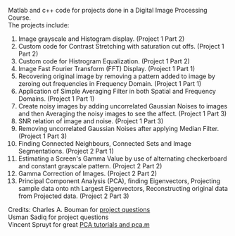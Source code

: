 Matlab and c++ code for projects done in a Digital Image Processing Course.  
The projects include:      
1) Image grayscale and Histogram display. (Project 1 Part 2)  
2) Custom code for Contrast Stretching with saturation cut offs. (Project 1 Part 2)  
3) Custom code for Histrogram Equalization. (Project 1 Part 2)  
4) Image Fast Fourier Transform (FFT) Display. (Project 1 Part 1)  
5) Recovering original image by removing a pattern added to image by zeroing out frequencies in Frequency Domain. (Project 1 Part 1)  
6) Application of Simple Averaging Filter in both Spatial and Frequency Domains. (Project 1 Part 1)  
7) Create noisy images by adding uncorrelated Gaussian Noises to images and then Averaging the noisy images to see the affect. (Project 1 Part 3)  
8) SNR relation of image and noise. (Project 1 Part 3)  
9) Removing uncorrelated Gaussian Noises after applying Median Filter. (Project 1 Part 3)  
10) Finding Connected Neighbours, Connected Sets and Image Segmentations. (Project 2 Part 1)  
11) Estimating a Screen's Gamma Value by use of alternating checkerboard and constant grayscale pattern. (Project 2 Part 2)  
12) Gamma Correction of Images.  (Project 2 Part 2)  
13) Principal Component Analysis (PCA), finding Eigenvectors, Projecting sample data onto nth Largest Eigenvectors, Reconstructing original data from Projected data. (Project 2 Part 3)  

  
Credits:
Charles A. Bouman for [project questions](https://engineering.purdue.edu/~bouman/grad-labs/)  
Usman Sadiq for project questions  
Vincent Spruyt for great [PCA tutorials and pca.m](https://visiondummy.com/2014/05/feature-extraction-using-pca/)  
